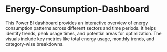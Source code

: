 # Energy-Consumption-Dashboard
This Power BI dashboard provides an interactive overview of energy consumption patterns across different sectors and time periods. It helps identify trends, peak usage times, and potential areas for optimization. The visuals include key metrics like total energy usage, monthly trends, and category-wise breakdowns.
